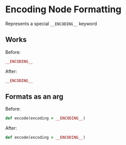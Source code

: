 <!-- BEGIN_AUTOGENERATED -->
# Encoding Node Formatting

Represents a special `__ENCODING__` keyword
<!-- END_AUTOGENERATED -->

## Works

Before:

```ruby
__ENCODING__
```

After:

```ruby
__ENCODING__
```

## Formats as an arg

Before:

```ruby
def encode(encoding = __ENCODING__)
```

After:

```ruby
def encode(encoding = __ENCODING__)
```
